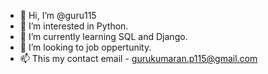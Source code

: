 - 👋 Hi, I’m @guru115
- 👀 I’m interested in Python.
- 🌱 I’m currently learning SQL and Django.
- 💞️ I’m looking to job oppertunity.
- 📫 This my contact email - gurukumaran.p115@gmail.com

<!---
guru115/guru115 is a ✨ special ✨ repository because its `README.md` (this file) appears on your GitHub profile.
You can click the Preview link to take a look at your changes.
--->
